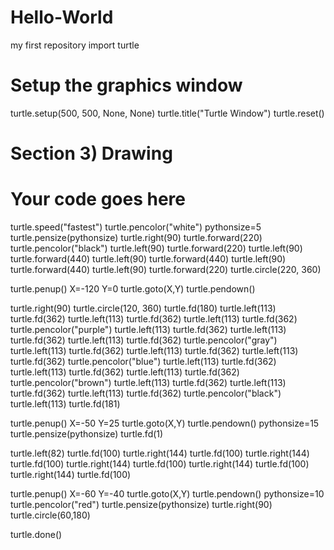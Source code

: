 # Hello-World
my first repository
import turtle
# Setup the graphics window
turtle.setup(500, 500, None, None)
turtle.title("Turtle Window")
turtle.reset()

# Section 3) Drawing
# Your code goes here
turtle.speed("fastest")
turtle.pencolor("white")
pythonsize=5
turtle.pensize(pythonsize)
turtle.right(90)
turtle.forward(220)
turtle.pencolor("black")
turtle.left(90)
turtle.forward(220)
turtle.left(90)
turtle.forward(440)
turtle.left(90)
turtle.forward(440)
turtle.left(90)
turtle.forward(440)
turtle.left(90)
turtle.forward(220)
turtle.circle(220, 360)


turtle.penup()
X=-120
Y=0
turtle.goto(X,Y)
turtle.pendown()


turtle.right(90)
turtle.circle(120, 360)
turtle.fd(180)
turtle.left(113)
turtle.fd(362)
turtle.left(113)
turtle.fd(362)
turtle.left(113)
turtle.fd(362)
turtle.pencolor("purple")
turtle.left(113)
turtle.fd(362)
turtle.left(113)
turtle.fd(362)
turtle.left(113)
turtle.fd(362)
turtle.pencolor("gray")
turtle.left(113)
turtle.fd(362)
turtle.left(113)
turtle.fd(362)
turtle.left(113)
turtle.fd(362)
turtle.pencolor("blue")
turtle.left(113)
turtle.fd(362)
turtle.left(113)
turtle.fd(362)
turtle.left(113)
turtle.fd(362)
turtle.pencolor("brown")
turtle.left(113)
turtle.fd(362)
turtle.left(113)
turtle.fd(362)
turtle.left(113)
turtle.fd(362)
turtle.pencolor("black")
turtle.left(113)
turtle.fd(181)

turtle.penup()
X=-50
Y=25
turtle.goto(X,Y)
turtle.pendown()
pythonsize=15
turtle.pensize(pythonsize)
turtle.fd(1)

turtle.left(82)
turtle.fd(100)
turtle.right(144)
turtle.fd(100)
turtle.right(144)
turtle.fd(100)
turtle.right(144)
turtle.fd(100)
turtle.right(144)
turtle.fd(100)
turtle.right(144)
turtle.fd(100)

turtle.penup()
X=-60
Y=-40
turtle.goto(X,Y)
turtle.pendown()
pythonsize=10
turtle.pencolor("red")
turtle.pensize(pythonsize)
turtle.right(90)
turtle.circle(60,180)

turtle.done()

